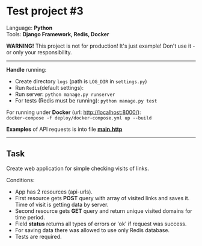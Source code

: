 Test project #3
=================

Language: **Python**  
Tools: **Django Framework, Redis, Docker**

**WARNING!**
This project is not for production! It's just example! Don't use it - or only your responsibility.

---
**Handle** running:

- Create directory `logs` (path is `LOG_DIR` in `settings.py`)
- Run `Redis`(default settings):
- Run server: `python manage.py runserver`
- For tests (Redis must be running): `python manage.py test`

For running under **Docker** (url: <http://localhost:8000/>):  
 `docker-compose -f deploy/docker-compose.yml up --build`

**Examples** of API requests is into file **[main.http](main.http)**

---

Task
---------------

Create web application for simple checking visits of links.

Conditions:

- App has 2 resources (api-urls).
- First resource gets **POST** query with array of visited links and saves it.
Time of visit is getting data by server.
- Second resource gets **GET** query and return unique visited domains for time period.
- Field **status** returns all types of errors or 'ok' if request was success.
- For saving data there was allowed to use only Redis database.
- Tests are required.
